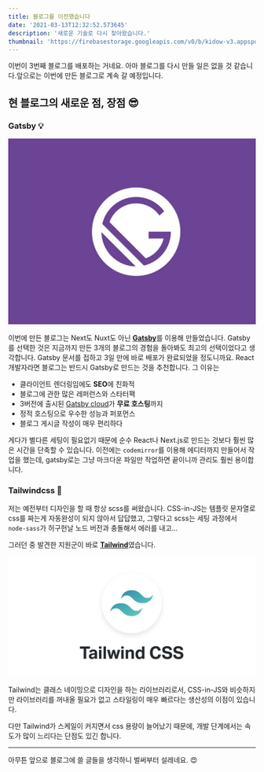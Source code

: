 ```yaml
---
title: 블로그를 이전했습니다
date: '2021-03-13T12:32:52.573645'
description: '새로운 기술로 다시 찾아왔습니다.'
thumbnail: 'https://firebasestorage.googleapis.com/v0/b/kidow-v3.appspot.com/o/thumbnail%2F1615112169110?alt=media&token=e90b9445-1313-43b6-be87-0b4d7a5ee837'
---
```


이번이 3번째 블로그를 배포하는 거네요. 아마 블로그를 다시 만들 일은 없을 것 같습니다.앞으로는 이번에 만든 블로그로 계속 갈 예정입니다.

## 현 블로그의 새로운 점, 장점 😎

### Gatsby 💡

![Gatsby](./gatsby-header.jpg)

이번에 만든 블로그는 Next도 Nuxt도 아닌 [**Gatsby**](https://gatsbyjs.org)를 이용해 만들었습니다. Gatsby를 선택한 것은 지금까지 만든 3개의 블로그의 경험을 돌아봐도 최고의 선택이었다고 생각합니다. Gatsby 문서를 접하고 3일 만에 바로 배포가 완료되었을 정도니까요. React 개발자라면 블로그는 반드시 Gatsby로 만드는 것을 추천합니다. 그 이유는

- 클라이언트 렌더링임에도 **SEO**에 친화적
- 블로그에 관한 많은 레퍼런스와 스타터팩
- 3버전에 출시된 [Gatsby cloud](https://www.gatsbyjs.com/products/cloud/)가 **무료 호스팅**까지
- 정적 호스팅으로 우수한 성능과 퍼포먼스
- 블로그 게시글 작성이 매우 편리하다

게다가 별다른 세팅이 필요없기 때문에 순수 React나 Next.js로 만드는 것보다 훨씬 많은 시간을 단축할 수 있습니다. 이전에는 `codemirror`를 이용해 에디터까지 만들어서 작업을 했는데, gatsby로는 그냥 마크다운 파일만 작업하면 끝이니까 관리도 훨씬 용이합니다.

### Tailwindcss 🍃

저는 예전부터 디자인을 할 때 항상 scss를 써왔습니다. CSS-in-JS는 템플릿 문자열로 css를 짜는게 자동완성이 되지 않아서 답답했고, 그렇다고 scss는 세팅 과정에서 `node-sass`가 허구헌날 노드 버전과 충돌해서 에러를 내고...

그러던 중 발견한 지원군이 바로 [**Tailwind**](https://tailwindcss.com/)였습니다.

![Tailwindcss](./tailwind.png)

Tailwind는 클래스 네이밍으로 디자인을 하는 라이브러리로서, CSS-in-JS와 비슷하지만 라이브러리를 꺼내올 필요가 없고 스타일링이 매우 빠르다는 생산성의 이점이 있습니다.

다만 Tailwind가 스케일이 커지면서 css 용량이 늘어났기 때문에, 개발 단계에서는 속도가 많이 느리다는 단점도 있긴 합니다.

---

아무튼 앞으로 블로그에 쓸 글들을 생각하니 벌써부터 설레네요. 😍
